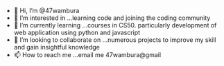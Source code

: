 - 👋 Hi, I’m @47wambura
- 👀 I’m interested in ...learning code and joining the coding community
- 🌱 I’m currently learning ...courses in CS50. particularly development of web application using python and javascript
- 💞️ I’m looking to collaborate on ...numerous projects to improve my skill and gain insightful knowledge
- 📫 How to reach me ...email me 47wambura@gmail

<!---
47wambura/47wambura is a ✨ special ✨ repository because its `README.md` (this file) appears on your GitHub profile.
You can click the Preview link to take a look at your changes.
--->
